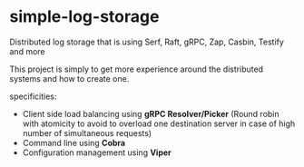 # simple-log-storage

Distributed log storage that is using Serf, Raft, gRPC, Zap, Casbin, Testify and more 

This project is simply to get more experience around the distributed systems and how to create one.

specificities:
- Client side load balancing using **gRPC Resolver/Picker** (Round robin with atomicity to avoid to overload one 
  destination server in case of high number of simultaneous requests)
- Command line using **Cobra**
- Configuration management using **Viper**


